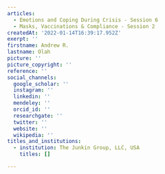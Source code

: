 ```yaml
---
articles:
  - Emotions and Coping During Crisis - Session 6
  - Masks, Vaccinations & Compliance - Session 2
createdAt: '2022-01-14T16:39:17.952Z'
exerpt: ''
firstname: Andrew R.
lastname: Olah
picture: ''
picture_copyright: ''
reference: ''
social_channels:
  google_scholar: ''
  instagram: ''
  linkedin: ''
  mendeley: ''
  orcid_id: ''
  researchgate: ''
  twitter: ''
  website: ''
  wikipedia: ''
titles_and_institutions:
  - institution: The Junkin Group, LLC, USA
    titles: []

---
```

